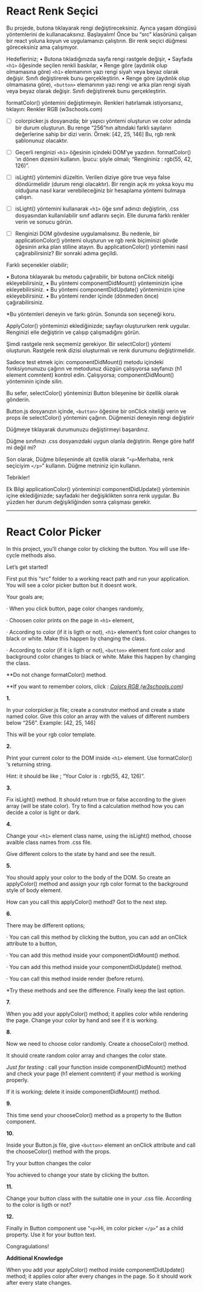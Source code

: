 # React Renk Seçici

Bu projede, butona tıklayarak rengi değiştireceksiniz. Ayrıca yaşam döngüsü yöntemlerini de kullanacaksınız.
Başlayalım!
Önce bu “src” klasörünü çalışan bir react yoluna koyun ve uygulamanızı çalıştırın. Bir renk seçici düğmesi göreceksiniz ama çalışmıyor.

Hedefleriniz;
• Butona tıkladığınızda sayfa rengi rastgele değişir,
• Sayfada `<h1>` öğesinde seçilen renkli baskılar,
• Renge göre (aydınlık olup olmamasına göre) `<h1>` elemanının yazı rengi siyah veya beyaz olarak değişir. Sınıfı değiştirerek bunu gerçekleştirin.
• Renge göre (aydınlık olup olmamasına göre), `<button>` elemanının yazı rengi ve arka plan rengi siyah veya beyaz olarak değişir. Sınıfı değiştirerek bunu gerçekleştirin.

formatColor() yöntemini değiştirmeyin.
Renkleri hatırlamak istiyorsanız, tıklayın: Renkler RGB (w3schools.com)

* [ ] colorpicker.js dosyanızda; bir yapıcı yöntemi oluşturun ve color adında bir durum oluşturun. Bu renge “256”nın altındaki farklı sayıların değerlerine sahip bir dizi verin. Örnek: [42, 25, 146]
  Bu, rgb renk şablonunuz olacaktır.

* [ ] Geçerli renginizi `<h1>` öğesinin içindeki DOM'ye yazdırın. formatColor() 'ın dönen dizesini kullanın.
  İpucu: şöyle olmalı; “Rengininiz : rgb(55, 42, 126)”.
* [ ] isLight() yöntemini düzeltin. Verilen diziye göre true veya false döndürmelidir (durum rengi olacaktır). Bir rengin açık mı yoksa koyu mu olduğuna nasıl karar verebileceğiniz bir hesaplama yöntemi bulmaya çalışın.
* [ ] isLight() yöntemini kullanarak `<h1>` öğe sınıf adınızı değiştirin, .css dosyasından kullanılabilir sınıf adlarını seçin. Elle duruma farklı renkler verin ve sonucu görün.
* [ ] Renginizi DOM gövdesine uygulamalısınız. Bu nedenle, bir applicationColor() yöntemi oluşturun ve rgb renk biçiminizi gövde öğesinin arka plan stiline atayın.
  Bu applicationColor() yöntemini nasıl çağırabilirsiniz? Bir sonraki adıma geçildi.

Farklı seçenekler olabilir;

• Butona tıklayarak bu metodu çağırabilir, bir butona onClick niteliği ekleyebilirsiniz,
• Bu yöntemi componentDidMount() yönteminizin içine ekleyebilirsiniz.
• Bu yöntemi componentDidUpdate() yönteminizin içine ekleyebilirsiniz.
• Bu yöntemi render içinde (dönmeden önce) çağırabilirsiniz.

*Bu yöntemleri deneyin ve farkı görün. Sonunda son seçeneği koru.

ApplyColor() yönteminizi eklediğinizde; sayfayı oluştururken renk uygular. Renginizi elle değiştirin ve çalışıp çalışmadığını görün.

Şimdi rastgele renk seçmemiz gerekiyor. Bir selectColor() yöntemi oluşturun.
Rastgele renk dizisi oluşturmalı ve renk durumunu değiştirmelidir.

Sadece test etmek için: componentDidMount() metodu içindeki fonksiyonunuzu çağırın ve metodunuz düzgün çalışıyorsa sayfanızı (h1 element comntent) kontrol edin.
Çalışıyorsa; componentDidMount() yönteminin içinde silin.

Bu sefer, selectColor() yönteminizi Button bileşenine bir özellik olarak gönderin.

Button.js dosyanızın içinde, `<button>` öğesine bir onClick niteliği verin ve props ile selectColor() yöntemini çağırın.
Düğmenizi deneyin rengi değiştirir

Düğmeye tıklayarak durumunuzu değiştirmeyi başardınız.

Düğme sınıfınızı .css dosyanızdaki uygun olanla değiştirin. Renge göre hafif mi değil mi?

Son olarak, Düğme bileşeninde alt özellik olarak “`<p>`Merhaba, renk seçiciyim `</p>`” kullanın. Düğme metniniz için kullanın.

Tebrikler!

Ek Bilgi
applicationColor() yönteminizi componentDidUpdate() yönteminin içine eklediğinizde; sayfadaki her değişiklikten sonra renk uygular. Bu yüzden her durum değişikliğinden sonra çalışması gerekir.

---

# React Color Picker

In this project, you’ll
change color by clicking the button. You will use life-cycle methods also.

Let’s get started!

First put this “src”
folder to a working react path and run your application. You will see a color
picker button but it doesnt work.

Your goals are;

·
When you click button, page color changes randomly,

·
Choosen color prints on the page in `<h1>`
element,

·
According to color (if it is ligth or not), `<h1>`
element’s font color changes to black or white. Make this happen by changing
the class.

·
According to color (if it is ligth or not), `<button>`
element font color and background color changes to black or white. Make this happen
by changing the class.

**Do not change formatColor()
method.

**If you want to remember colors, click : *[Colors RGB (w3schools.com](https://www.w3schools.com/colors/colors_rgb.asp))*

**1.**

In your colorpicker.js file; create a construtor method and create a state
named color. Give this color an array with the values of different numbers
below “256”. Example: [42, 25, 146]

This will be your rgb color template.

**2.**

Print your current color to the DOM inside `<h1>`
element. Use formatColor() ‘s returning string.

Hint: it should be like ; “Your Color is : rgb(55, 42, 126)”.

**3.**

Fix isLight() method. It should return true or false
according to the given array (will be state color). Try
to find a calculation method how you can decide a color is light or dark.

**4.**

Change your `<h1>` element class name, using the isLight()
method, choose avaible class names from .css file.

Give different colors to the state by hand and see the result.

**5.**

You should apply your color to the body of the DOM. So create an applyColor()
method and assign your rgb color format to the background
style of body element.

How can you call this applyColor() method? Got to the
next step.

**6.**

There may be different options;

·
You can call this method by clicking the button, you can add an
onClick attribute to a button,

·
You can add this method inside your componentDidMount()
method.

·
You can add this method inside your componentDidUpdate()
method.

·
You can call this method inside render (before return).

*Try these methods and see the
difference. Finally keep the last option.

**7.**

When you add your applyColor() method; it applies
color while rendering the page. Change your color by hand and see if it is
working.

**8.**

Now we need to choose color randomly. Create a chooseColor()
method.

It should create random color array and changes the color state.

*Just for testing* : call
your function inside componentDidMount()
method and check your page (h1 element comntent) if your method is working
properly.

If it is working; delete it inside componentDidMount()
method.

**9.**

This time send your chooseColor() method as a property to
the Button component.

**10.**

Inside your Button.js file, give `<button>`
element an onClick attribute and call the chooseColor()
method with the props.

Try your button changes the color

You achieved to change your state by clicking the button.

**11.**

Change your button class with the suitable one in your .css file. According to
the color is ligth or not?

**12.**

Finally in Button component use “`<p>`Hi, im color picker `</p>`” as a
child property. Use it for your button text.

Congragulations!

**Additional
Knowledge**

When you add your applyColor() method inside componentDidUpdate()
method; it applies color after every changes in the page. So it should work after
every state changes.
